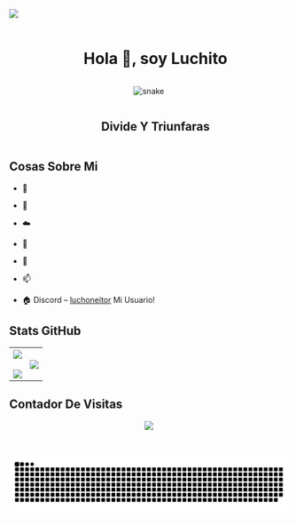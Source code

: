 <!--horizontal divider(gradiant)-->
<img src="https://user-images.githubusercontent.com/73097560/115834477-dbab4500-a447-11eb-908a-139a6edaec5c.gif">

<!--h1 without bottom border-->
<div id="user-content-toc">
  <ul align="center">
    <summary><h1 style="display: inline-block">Hola 👋, soy Luchito</h1></summary>
  </ul>
</div>


<!--- snake -->
<div align="center">
  <img  src="https://giffiles.alphacoders.com/119/119947.gif"
       alt="snake" /></a>
</div>


<!--h2 without bottom border-->
<div id="user-content-toc">
  <ul align="center">
    <summary><h2 style="display: inline-block">Divide Y Triunfaras </h2></summary>
  </ul>
</div>

## Cosas Sobre Mi
<!--Intro start-->
- 🔭 

- 🌱 

- ☁️ 

- 📝 

- 💬 

- 📫 

- 🏠  Discord –  [luchoneitor](https://discordapp.com/users/583346979967598614) Mi Usuario!
<!--Intro end-->

## Stats GitHub
<!--- stats & Trophy (start) -->
<p align="center">
  <!--- stats (start) -->
<table align="center">
<tr border="none">
<td width="50%" align="center">
  
  <img  align="center"  src="https://github-readme-stats.vercel.app/api?username=luchito12&theme=algolia&show_icons=true&hide_border=true&count_private=true" />
  <br></br>
  <img  align="center"  src="https://github-readme-streak-stats.herokuapp.com/?user=luchito12&theme=algolia&hide_border=true" /> 
</td>

<td width="50%" align="center">

  <img  align="center"  src="https://github-readme-stats.vercel.app/api/top-langs/?username=luchito12&theme=algolia&show_icons=true&hide_border=true&layout=compact" />
  
  </td>
</tr>
</table>
<!--- stats (end) -->

## Contador De Visitas
<!-- retro visitor counter -->  
<p align="center" >   
  <img src="https://profile-counter.glitch.me/luchito12/count.svg" />  
</p>
   
  <br>
  <p align="center">
  <img src="https://github.com/DHANOLA/DHANOLA/raw/output/github-contribution-grid-snake.svg" alt="snake"></center>
</p>
